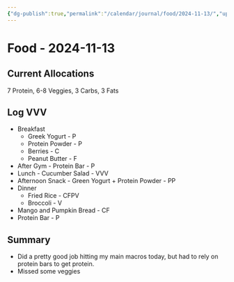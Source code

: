 ```yaml
---
{"dg-publish":true,"permalink":"/calendar/journal/food/2024-11-13/","updated":"2024-11-14T06:43:52.573-08:00"}
---
```


# Food - 2024-11-13

## Current Allocations
7 Protein, 6-8 Veggies, 3 Carbs, 3 Fats
## Log VVV
- Breakfast
	- Greek Yogurt - P
	- Protein Powder - P
	- Berries - C
	- Peanut Butter - F
- After Gym - Protein Bar - P
- Lunch - Cucumber Salad - VVV
- Afternoon Snack - Green Yogurt + Protein Powder - PP
- Dinner
	- Fried Rice - CFPV
	- Broccoli - V
- Mango and Pumpkin Bread - CF
- Protein Bar - P
## Summary
- Did a pretty good job hitting my main macros today, but had to rely on protein bars to get protein.
- Missed some veggies

```calendar-nav
```